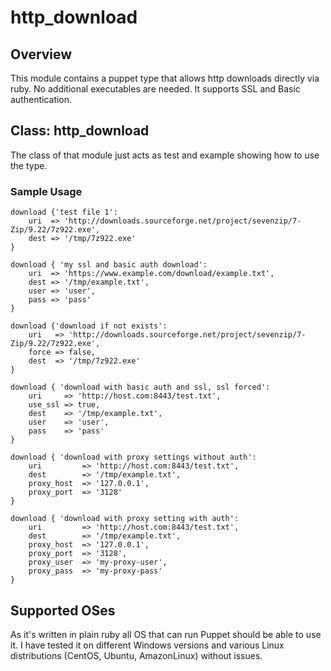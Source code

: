 # http_download

## Overview

This module contains a puppet type that allows http downloads directly via ruby. No additional executables are needed.
It supports SSL and Basic authentication.

## Class: http_download

The class of that module just acts as test and example showing how to use the type.

### Sample Usage

```puppet
download {'test file 1':
    uri  => 'http://downloads.sourceforge.net/project/sevenzip/7-Zip/9.22/7z922.exe',
    dest => '/tmp/7z922.exe'
}

download { 'my ssl and basic auth download':
    uri  => 'https://www.example.com/download/example.txt',
    dest => '/tmp/example.txt',
    user => 'user',
    pass => 'pass'
}

download {'download if not exists':
    uri   => 'http://downloads.sourceforge.net/project/sevenzip/7-Zip/9.22/7z922.exe',
    force => false,
    dest  => '/tmp/7z922.exe'
}

download { 'download with basic auth and ssl, ssl forced':
    uri     => 'http://host.com:8443/test.txt',
    use_ssl => true,
    dest    => '/tmp/example.txt',
    user    => 'user',
    pass    => 'pass'
}

download { 'download with proxy settings without auth':
    uri         => 'http://host.com:8443/test.txt',
    dest        => '/tmp/example.txt',
    proxy_host  => '127.0.0.1',
    proxy_port  => '3128'
}

download { 'download with proxy setting with auth':
    uri         => 'http://host.com:8443/test.txt',
    dest        => '/tmp/example.txt',
    proxy_host  => '127.0.0.1',
    proxy_port  => '3128',
    proxy_user  => 'my-proxy-user',
    proxy_pass  => 'my-proxy-pass'
}

```

## Supported OSes

As it's written in plain ruby all OS that can run Puppet should be able to use it.
I have tested it on different Windows versions and various Linux distributions (CentOS, Ubuntu, AmazonLinux) without issues.
